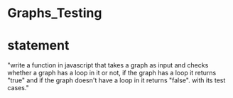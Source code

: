 # Graphs_Testing



# statement

"write a function in javascript that takes a graph as input and checks whether a graph has a loop in it or not, if the graph has a loop it returns "true" and if the graph doesn't have a loop in it returns "false".
with its test cases."
